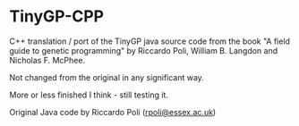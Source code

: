 # TinyGP-CPP
C++ translation / port of the TinyGP java source code from the book "A field guide to genetic programming" by Riccardo Poli, William B. Langdon and Nicholas F. McPhee.

Not changed from the original in any significant way.

More or less finished I think - still testing it.

Original Java code by Riccardo Poli (rpoli@essex.ac.uk)
